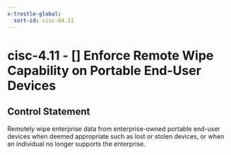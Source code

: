 ```yaml
---
x-trestle-global:
  sort-id: cisc-04.11
---
```


# cisc-4.11 - \[\] Enforce Remote Wipe Capability on Portable End-User Devices

## Control Statement

Remotely wipe enterprise data from enterprise-owned portable end-user devices when deemed appropriate such as lost or stolen devices, or when an individual no longer supports the enterprise.
